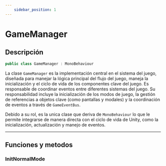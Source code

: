 ```yaml
---
    sidebar_position: 1
---
```


# GameManager

## Descripción
```csharp
public class GameManager : MonoBehaviour
```
La clase `GameManager` es la implementación central en el sistema del juego, diseñada para manejar la lógica principal del flujo del juego, maneja la inicialización y el ciclo de vida de los componentes clave del juego. Es responsable de coordinar eventos entre diferentes sistemas del juego.  Su responsabilidad incluye la inicialización de los modos de juego, la gestión de referencias a objetos clave (como pantallas y modales) y la coordinación de eventos a través de `GameEventBus`.

Debido a su rol, es la unica clase que deriva de `MonoBehaviour` lo que le permite integrarse de manera directa con el ciclo de vida de Unity, como la inicialización, actualización y manejo de eventos.

---

## Funciones y metodos

### InitNormalMode

### 


